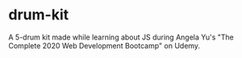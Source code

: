 # drum-kit
A 5-drum kit made while learning about JS during Angela Yu's "The Complete 2020 Web Development Bootcamp" on Udemy.
